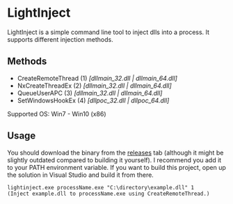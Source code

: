 LightInject
===========
LightInject is a simple command line tool to inject dlls into a process. It supports different injection methods.
## Methods ##
- CreateRemoteThread (1) *[dllmain_32.dll | dllmain_64.dll]*
- NxCreateThreadEx (2) *[dllmain_32.dll | dllmain_64.dll]*
- QueueUserAPC (3) *[dllmain_32.dll | dllmain_64.dll]*
- SetWindowsHookEx (4) *[dllpoc_32.dll | dllpoc_64.dll]*

Supported OS: Win7 - Win10 (x86)
## Usage ##
You should download the binary from the [releases](https://github.com/05st/lightinject/releases) tab (although it might be slightly outdated compared to building it yourself). I recommend you add it to your PATH environment variable.
If you want to build this project, open up the solution in Visual Studio and build it from there.

```
lightinject.exe processName.exe "C:\directory\example.dll" 1
(Inject example.dll to processName.exe using CreateRemoteThread.)
```
